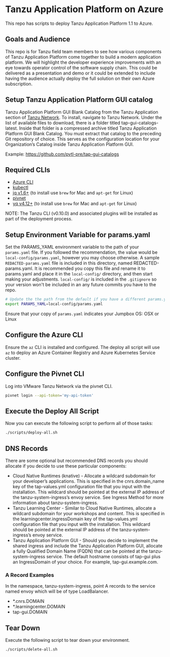 # Tanzu Application Platform on Azure

This repo has scripts to deploy Tanzu Application Platform 1.1 to Azure.

## Goals and Audience

This repo is for Tanzu field team members to see how various components of Tanzu Application Platform come together to build a modern application platform. We will highlight the developer experience improvements with an eye towards operator control of the software supply chain. This could be delivered as a presentation and demo or it could be extended to include having the audience actually deploy the full solution on their own Azure subscription.

## Setup Tanzu Application Platform GUI catalog

Tanzu Application Platform GUI Blank Catalog from the Tanzu Application section of [Tanzu Network](https://network.tanzu.vmware.com/products/tanzu-application-platform/).
To install, navigate to Tanzu Network. Under the list of available files to download, there is a folder titled tap-gui-catalogs-latest. Inside that folder is a compressed archive titled Tanzu Application Platform GUI Blank Catalog. You must extract that catalog to the preceding Git repository of choice. This serves as the configuration location for your Organization’s Catalog inside Tanzu Application Platform GUI.

Example: https://github.com/pvtl-pre/tap-gui-catalogs

## Required CLIs

- [Azure CLI](https://docs.microsoft.com/en-us/cli/azure/install-azure-cli)
- [kubectl](https://kubernetes.io/docs/tasks/tools/)
- [jq v1.6+](https://github.com/stedolan/jq) (to install use `brew` for Mac and `apt-get` for Linux)
- [pivnet](https://github.com/pivotal-cf/pivnet-cli)
- [yq v4.12+](https://github.com/mikefarah/yq) (to install use `brew` for Mac and `apt-get` for Linux)

NOTE: The Tanzu CLI (v0.10.0) and associated plugins will be installed as part of the deployment process.

## Setup Environment Variable for params.yaml

Set the PARAMS_YAML environment variable to the path of your `params.yaml` file. If you followed the recommendation, the value would be `local-config/params.yaml`, however you may choose otherwise. A sample `REDACTED-params.yaml` file is included in this directory, named REDACTED-params.yaml. It is recommended you copy this file and rename it to params.yaml and place it in the `local-config/` directory, and then start making your adjustments.  `local-config/` is included in the `.gitignore` so your version won't be included in an any future commits you have to the repo.

```bash
# Update the the path from the default if you have a different params.yaml file name or location.
export PARAMS_YAML=local-config/params.yaml
```

Ensure that your copy of `params.yaml` indicates your Jumpbox OS: OSX or Linux

## Configure the Azure CLI

Ensure the `az` CLI is installed and configured. The deploy all script will use `az` to deploy an Azure Container Registry and Azure Kubernetes Service cluster.

## Configure the Pivnet CLI

Log into VMware Tanzu Network via the pivnet CLI.

```bash
pivnet login --api-token='my-api-token'
```

## Execute the Deploy All Script

Now you can execute the following script to perform all of those tasks:

```bash
./scripts/deploy-all.sh
```

## DNS Records

There are some optional but recommended DNS records you should allocate if you decide to use these particular components:

- Cloud Native Runtimes (knative) - Allocate a wildcard subdomain for your developer’s applications. This is specified in the cnrs.domain_name key of the tap-values.yml configuration file that you input with the installation. This wildcard should be pointed at the external IP address of the tanzu-system-ingress’s envoy service. See Ingress Method for more information about tanzu-system-ingress.
- Tanzu Learning Center - Similar to Cloud Native Runtimes, allocate a wildcard subdomain for your workshops and content. This is specified in the learningcenter.ingressDomain key of the tap-values.yml configuration file that you input with the installation. This wildcard should be pointed at the external IP address of the tanzu-system-ingress’s envoy service.
- Tanzu Application Platform GUI - Should you decide to implement the shared ingress and include the Tanzu Application Platform GUI, allocate a fully Qualified Domain Name (FQDN) that can be pointed at the tanzu-system-ingress service. The default hostname consists of tap-gui plus an IngressDomain of your choice. For example, tap-gui.example.com.

### A Record Examples

In the namespace, tanzu-system-ingress, point A records to the service named envoy which will be of type LoadBalancer.

- *.cnrs.DOMAIN
- *.learningcenter.DOMAIN
- tap-gui.DOMAIN

## Tear Down

Execute the following script to tear down your environment.

```bash
./scripts/delete-all.sh
```